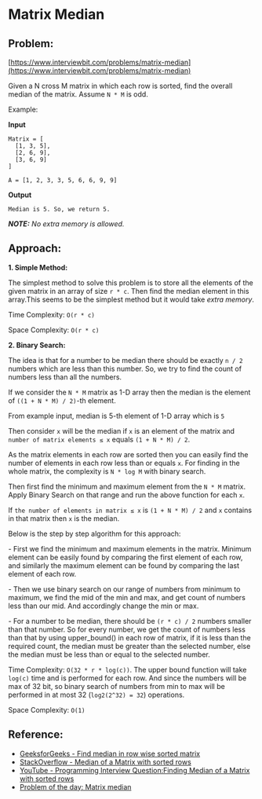 # Matrix Median

## Problem:
[https://www.interviewbit.com/problems/matrix-median](https://www.interviewbit.com/problems/matrix-median)

Given a N cross M matrix in which each row is sorted, find the overall median of the matrix. Assume `N * M` is odd.

Example:

**Input**
```
Matrix = [
  [1, 3, 5],
  [2, 6, 9],
  [3, 6, 9]
]

A = [1, 2, 3, 3, 5, 6, 6, 9, 9]
```

**Output**
```
Median is 5. So, we return 5.
```

***NOTE:** No extra memory is allowed.*

## Approach:

**1. Simple Method:**

The simplest method to solve this problem is to store all the elements of the given matrix in an array of size `r * c`. Then find the median element in this array.This seems to be the simplest method but it would take *extra memory*.

Time Complexity: `O(r * c)`

Space Complexity: `O(r * c)`

**2. Binary Search:**

The idea is that for a number to be median there should be exactly `n / 2` numbers which are less than this number. So, we try to find the count of numbers less than all the numbers. 

If we consider the `N * M` matrix as 1-D array then the median is the element of `((1 + N * M) / 2)`-th element.

From example input, median is 5-th element of 1-D array which is `5`

Then consider `x` will be the median if `x` is an element of the matrix and `number of matrix elements ≤ x` equals `(1 + N * M) / 2`.

As the matrix elements in each row are sorted then you can easily find the number of elements in each row less than or equals `x`. For finding in the whole matrix, the complexity is `N * log M` with binary search.

Then first find the minimum and maximum element from the `N * M` matrix. Apply Binary Search on that range and run the above function for each `x`.

If `the number of elements in matrix ≤ x` is `(1 + N * M) / 2` and `x` contains in that matrix then `x` is the median.

Below is the step by step algorithm for this approach:

*-* First we find the minimum and maximum elements in the matrix. Minimum element can be easily found by comparing the first element of each row, and similarly the maximum element can be found by comparing the last element of each row.

*-* Then we use binary search on our range of numbers from minimum to maximum, we find the mid of the min and max, and get count of numbers less than our mid. And accordingly change the min or max.

*-* For a number to be median, there should be `(r * c) / 2` numbers smaller than that number. So for every number, we get the count of numbers less than that by using upper_bound() in each row of matrix, if it is less than the required count, the median must be greater than the selected number, else the median must be less than or equal to the selected number.

Time Complexity: `O(32 * r * log(c))`. The upper bound function will take `log(c)` time and is performed for each row. And since the numbers will be max of 32 bit, so binary search of numbers from min to max will be performed in at most 32 (`log2(2^32) = 32`) operations.

Space Complexity: `O(1)`

## Reference:
* [GeeksforGeeks - Find median in row wise sorted matrix](https://www.geeksforgeeks.org/find-median-row-wise-sorted-matrix)
* [StackOverflow - Median of a Matrix with sorted rows](https://stackoverflow.com/a/41414832)
* [YouTube - Programming Interview Question:Finding Median of a Matrix with sorted rows](https://www.youtube.com/watch?v=BpETOGNqKmo)
* [Problem of the day: Matrix median](https://kartikkukreja.wordpress.com/2016/10/11/problem-of-the-day-matrix-median)
